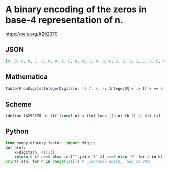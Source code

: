 # A binary encoding of the zeros in base\-4 representation of n\.
https://oeis.org/A292370
## JSON
```JSON
[0, 0, 0, 0, 1, 0, 0, 0, 1, 0, 0, 0, 1, 0, 0, 0, 3, 2, 2, 2, 1, 0, 0, 0, 1, 0, 0, 0, 1, 0, 0, 0, 3, 2, 2, 2, 1, 0, 0, 0, 1, 0, 0, 0, 1, 0, 0, 0, 3, 2, 2, 2, 1, 0, 0, 0, 1, 0, 0, 0, 1, 0, 0, 0, 7, 6, 6, 6, 5, 4, 4, 4, 5, 4, 4, 4, 5, 4, 4, 4, 3, 2, 2, 2, 1, 0, 0, 0, 1, 0, 0, 0, 1, 0, 0, 0, 3, 2, 2, 2, 1, 0, 0, 0, 1, 0, 0, 0, 1, 0, 0, 0, 3, 2, 2, 2, 1, 0, 0, 0, 1]
```
## Mathematica
```Mathematica
Table[FromDigits[IntegerDigits[n, 4] /. k_ /; IntegerQ@ k :> If[k == 0, 1, 0], 2], {n, 0, 120}] (* _Michael De Vlieger_, Sep 21 2017 *)
```
## Scheme
```Scheme
(define (A292370 n) (if (zero? n) n (let loop ((n n) (b 1) (s 0)) (if (< n 4) s (let ((d (modulo n 4))) (if (zero? d) (loop (/ n 4) (+ b b) (+ s b)) (loop (/ (- n d) 4) (+ b b) s)))))))
```
## Python
```Python
from sympy.ntheory.factor_ import digits
def a(n):
    k=digits(n, 4)[1:]
    return 0 if n==0 else int("".join('1' if i==0 else '0' for i in k), 2)
print([a(n) for n in range(111)]) # _Indranil Ghosh_, Sep 21 2017
```
